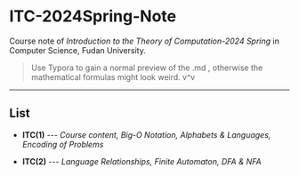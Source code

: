 # ITC-2024Spring-Note
Course note of *Introduction to the Theory of Computation-2024 Spring* in Computer Science, Fudan University.
> Use Typora to gain a normal preview of the .md , otherwise the mathematical formulas might look weird. v^v
***
## List
- **ITC(1)**  ---  *Course content, Big-O Notation, Alphabets & Languages, Encoding of Problems*

- **ITC(2)**  ---  *Language Relationships, Finite Automaton, DFA & NFA*
